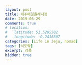 ```yaml
---
layout: post
title: 제주매일올레시장
date: 2019-06-29
comments: true
# location:
#   latitude: 51.5285582
#   longitude: -0.2416807
categories: [Life in Jeju, nomad]
tags: [식도락]
excerpt: 강풍
hidden: true
---
```


